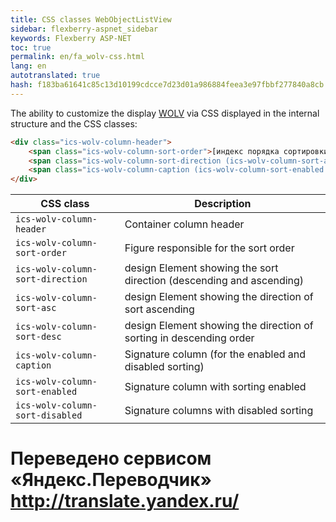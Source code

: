 ```yaml
--- 
title: CSS classes WebObjectListView 
sidebar: flexberry-aspnet_sidebar 
keywords: Flexberry ASP-NET 
toc: true 
permalink: en/fa_wolv-css.html 
lang: en 
autotranslated: true 
hash: f183ba61641c85c13d10199cdcce7d23d01a986884feea3e97fbbf277840a8cb 
--- 
```


The ability to customize the display [WOLV](fa_web-object-list-view.html) via CSS displayed in the internal structure and the CSS classes: 

```html
<div class="ics-wolv-column-header">
    <span class="ics-wolv-column-sort-order">[индекс порядка сортировки]</span>
    <span class="ics-wolv-column-sort-direction (ics-wolv-column-sort-asc|ics-wolv-column-sort-desc)"></span>
    <span class="ics-wolv-column-caption (ics-wolv-column-sort-enabled|ics-wolv-column-sort-disabled)">[подпись столбца]</span>
</div>
``` 

| CSS class | Description | 
| --------- | -------- | 
| `ics-wolv-column-header` | Container column header | 
| `ics-wolv-column-sort-order` | Figure responsible for the sort order | 
| `ics-wolv-column-sort-direction` | design Element showing the sort direction (descending and ascending) | 
| `ics-wolv-column-sort-asc` | design Element showing the direction of sort ascending | 
| `ics-wolv-column-sort-desc` | design Element showing the direction of sorting in descending order | 
| `ics-wolv-column-caption` | Signature column (for the enabled and disabled sorting) | 
| `ics-wolv-column-sort-enabled` | Signature column with sorting enabled | 
| `ics-wolv-column-sort-disabled` | Signature columns with disabled sorting | 



 # Переведено сервисом «Яндекс.Переводчик» http://translate.yandex.ru/